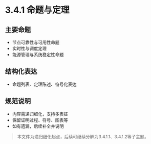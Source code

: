 # 3.4.1 命题与定理

## 主要命题

- 节点可靠性与可用性命题
- 实时性与调度定理
- 能源管理与系统稳定性命题

## 结构化表达

- 命题列表、定理陈述、符号化表达

## 规范说明

- 内容需递归细化，支持多表征
- 保留证明过程、符号、图表等
- 如有遗漏，后续补全并说明

> 本文件为递归细化起点，后续可继续分解为3.4.1.1、3.4.1.2等子主题。
